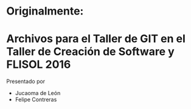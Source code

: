# Originalmente:

# Archivos para el Taller de GIT en el Taller de Creación de Software y FLISOL 2016
Presentado por

* Jucaoma de León
* Felipe Contreras

